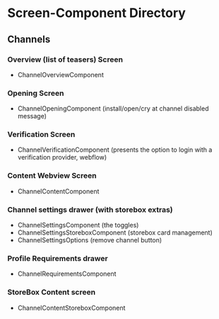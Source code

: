 # Screen-Component Directory

## Channels

### Overview (list of teasers) Screen
- ChannelOverviewComponent

### Opening Screen
- ChannelOpeningComponent (install/open/cry at channel disabled message)

### Verification Screen
- ChannelVerificationComponent (presents the option to login with a verification provider, webflow)

### Content Webview Screen
- ChannelContentComponent

### Channel settings drawer (with storebox extras)
- ChannelSettingsComponent (the toggles)
- ChannelSettingsStoreboxComponent (storebox card management)
- ChannelSettingsOptions (remove channel button)

### Profile Requirements drawer
- ChannelRequirementsComponent

### StoreBox Content screen
- ChannelContentStoreboxComponent
